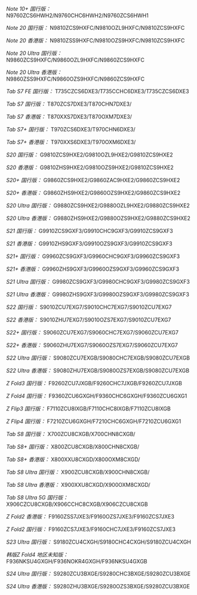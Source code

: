 *Note 10+ 国行版：*
N9760ZCS6HWH2/N9760CHC6HWH2/N9760ZCS6HWH1

*Note 20 国行版：*
N9810ZCS9HXFC/N9810OZL9HXFC/N9810ZCS9HXFC

*Note 20 香港版：*
N9810ZSS9HXFC/N9810OZS9HXFC/N9810ZCS9HXFC

*Note 20 Ultra 国行版：*
N9860ZCS9HXFC/N9860OZL9HXFC/N9860ZCS9HXFC

*Note 20 Ultra 香港版：*
N9860ZSS9HXFC/N9860OZS9HXFC/N9860ZCS9HXFC

*Tab S7 FE 国行版：*
T735CZCS6DXE3/T735CCHC6DXE3/T735CZCS6DXE3

*Tab S7 国行版：*
T870ZCS7DXE3/T870CHN7DXE3/

*Tab S7 香港版：*
T870XXS7DXE3/T870OXM7DXE3/

*Tab S7+ 国行版：*
T970ZCS6DXE3/T970CHN6DXE3/

*Tab S7+ 香港版：*
T970XXS6DXE3/T970OXM6DXE3/

*S20 国行版：*
G9810ZCS9HXE2/G9810OZL9HXE2/G9810ZCS9HXE2

*S20 香港版：*
G9810ZHS9HXE2/G9810OZS9HXE2/G9810ZCS9HXE2

*S20+ 国行版：*
G9860ZCS9HXE2/G9860ZAC9HXE2/G9860ZCS9HXE2

*S20+ 香港版：*
G9860ZHS9HXE2/G9860OZS9HXE2/G9860ZCS9HXE2

*S20 Ultra 国行版：*
G9880ZCS9HXE2/G9880OZL9HXE2/G9880ZCS9HXE2

*S20 Ultra 香港版：*
G9880ZHS9HXE2/G9880OZS9HXE2/G9880ZCS9HXE2

*S21 国行版：*
G9910ZCS9GXF3/G9910CHC9GXF3/G9910ZCS9GXF3

*S21 香港版：*
G9910ZHS9GXF3/G9910OZS9GXF3/G9910ZCS9GXF3

*S21+ 国行版：*
G9960ZCS9GXF3/G9960CHC9GXF3/G9960ZCS9GXF3

*S21+ 香港版：*
G9960ZHS9GXF3/G9960OZS9GXF3/G9960ZCS9GXF3

*S21 Ultra 国行版：*
G9980ZCS9GXF3/G9980CHC9GXF3/G9980ZCS9GXF3

*S21 Ultra 香港版：*
G9980ZHS9GXF3/G9980OZS9GXF3/G9980ZCS9GXF3

*S22 国行版：*
S9010ZCU7EXG7/S9010CHC7EXG7/S9010ZCU7EXG7

*S22 香港版：*
S9010ZHU7EXG7/S9010OZS7EXG7/S9010ZCU7EXG7

*S22+ 国行版：*
S9060ZCU7EXG7/S9060CHC7EXG7/S9060ZCU7EXG7

*S22+ 香港版：*
S9060ZHU7EXG7/S9060OZS7EXG7/S9060ZCU7EXG7

*S22 Ultra 国行版：*
S9080ZCU7EXGB/S9080CHC7EXGB/S9080ZCU7EXGB

*S22 Ultra 香港版：*
S9080ZHU7EXGB/S9080OZS7EXGB/S9080ZCU7EXGB

*Z Fold3 国行版：*
F9260ZCU7JXGB/F9260CHC7JXGB/F9260ZCU7JXGB

*Z Fold4 国行版：*
F9360ZCU6GXGH/F9360CHC6GXGH/F9360ZCU6GXG1

*Z Flip3 国行版：*
F7110ZCU8IXGB/F7110CHC8IXGB/F7110ZCU8IXGB

*Z Flip4 国行版：*
F7210ZCU6GXGH/F7210CHC6GXGH/F7210ZCU6GXG1

*Tab S8 国行版：*
X700ZCU8CXGB/X700CHN8CXGB/

*Tab S8+ 国行版：*
X800ZCU8CXGB/X800CHN8CXGB/

*Tab S8+ 香港版：*
X800XXU8CXGD/X800OXM8CXGD/

*Tab S8 Ultra 国行版：*
X900ZCU8CXGB/X900CHN8CXGB/

*Tab S8 Ultra 香港版：*
X900XXU8CXGD/X900OXM8CXGD/

*Tab S8 Ultra 5G 国行版：*
X906CZCU8CXGB/X906CCHC8CXGB/X906CZCU8CXGB

*Z Fold2 香港版：*
F9160ZSS7JXE3/F9160OZS7JXE3/F9160ZCS7JXE3

*Z Fold2 国行版：*
F9160ZCS7JXE3/F9160CHC7JXE3/F9160ZCS7JXE3

*S23 Ultra 国行版：*
S9180ZCU4CXGH/S9180CHC4CXGH/S9180ZCU4CXGH

*韩版Z Fold4 地区未知版：*
F936NKSU4GXGH/F936NOKR4GXGH/F936NKSU4GXGB

*S24 Ultra 国行版：*
S9280ZCU3BXGE/S9280CHC3BXGE/S9280ZCU3BXGE

*S24 Ultra 香港版：*
S9280ZHU3BXGE/S9280OZS3BXGE/S9280ZCU3BXGE

